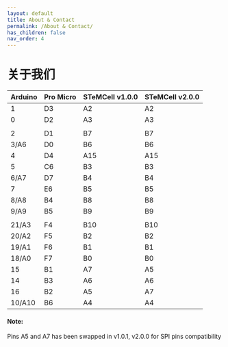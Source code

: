 ```yaml
---
layout: default
title: About & Contact
permalink: /About & Contact/
has_children: false
nav_order: 4
---
```


# 关于我们

| Arduino | Pro Micro | STeMCell v1.0.0 | STeMCell v2.0.0 |
|---------|-----------|-----------------|-----------------|
| 1       | D3        | A2              | A2              |
| 0       | D2        | A3              | A3              |
|         |           |                 |                 |
| 2       | D1        | B7              | B7              |
| 3/A6    | D0        | B6              | B6              |
| 4       | D4        | A15             | A15             |
| 5       | C6        | B3              | B3              |
| 6/A7    | D7        | B4              | B4              |
| 7       | E6        | B5              | B5              |
| 8/A8    | B4        | B8              | B8              |
| 9/A9    | B5        | B9              | B9              |
|         |           |                 |                 |
| 21/A3   | F4        | B10             | B10             |
| 20/A2   | F5        | B2              | B2              |
| 19/A1   | F6        | B1              | B1              |
| 18/A0   | F7        | B0              | B0              |
| 15      | B1        | A7              | A5              |
| 14      | B3        | A6              | A6              |
| 16      | B2        | A5              | A7              |
| 10/A10  | B6        | A4              | A4              |


#### Note:
Pins A5 and A7 has been swapped in v1.0.1, v2.0.0 for SPI pins compatibility
